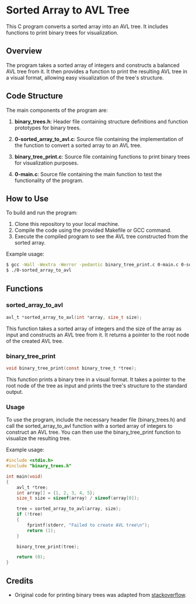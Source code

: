 # Sorted Array to AVL Tree

This C program converts a sorted array into an AVL tree. It includes functions to print binary trees for visualization.

## Overview

The program takes a sorted array of integers and constructs a balanced AVL tree from it. It then provides a function to print the resulting AVL tree in a visual format, allowing easy visualization of the tree's structure.

## Code Structure

The main components of the program are:

1. **binary_trees.h**: Header file containing structure definitions and function prototypes for binary trees.

2. **0-sorted_array_to_avl.c**: Source file containing the implementation of the function to convert a sorted array to an AVL tree.

3. **binary_tree_print.c**: Source file containing functions to print binary trees for visualization purposes.

4. **0-main.c**: Source file containing the main function to test the functionality of the program.

## How to Use

To build and run the program:

1. Clone this repository to your local machine.
2. Compile the code using the provided Makefile or GCC command.
3. Execute the compiled program to see the AVL tree constructed from the sorted array.

Example usage:

```bash
$ gcc -Wall -Wextra -Werror -pedantic binary_tree_print.c 0-main.c 0-sorted_array_to_avl.c -o 0-sorted_array_to_avl
$ ./0-sorted_array_to_avl
```

## Functions

### sorted_array_to_avl

```c
avl_t *sorted_array_to_avl(int *array, size_t size);
```

This function takes a sorted array of integers and the size of the array as input and constructs an AVL tree from it. It returns a pointer to the root node of the created AVL tree.

### binary_tree_print

```c
void binary_tree_print(const binary_tree_t *tree);
```

This function prints a binary tree in a visual format. It takes a pointer to the root node of the tree as input and prints the tree's structure to the standard output.

### Usage

To use the program, include the necessary header file (binary_trees.h) and call the sorted_array_to_avl function with a sorted array of integers to construct an AVL tree. You can then use the binary_tree_print function to visualize the resulting tree.

Example usage:

```c
#include <stdio.h>
#include "binary_trees.h"

int main(void)
{
    avl_t *tree;
    int array[] = {1, 2, 3, 4, 5};
    size_t size = sizeof(array) / sizeof(array[0]);

    tree = sorted_array_to_avl(array, size);
    if (!tree)
    {
        fprintf(stderr, "Failed to create AVL tree\n");
        return (1);
    }

    binary_tree_print(tree);

    return (0);
}
```

## Credits

- Original code for printing binary trees was adapted from [stackoverflow](http://stackoverflow.com/a/13755911/5184480).

